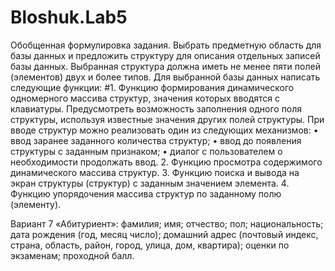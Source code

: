 # Bloshuk.Lab5

Обобщенная формулировка задания. Выбрать предметную область для базы данных и предложить структуру для описания отдельных записей базы данных. Выбранная структура должна иметь не менее пяти полей (элементов) двух и более типов. Для выбранной базы данных написать следующие функции:
#1.	Функцию формирования динамического одномерного массива структур, значения которых вводятся с клавиатуры. Предусмотреть возможность заполнения одного поля структуры, используя известные значения других полей структуры. При вводе структур можно реализовать один из следующих механизмов:
•	ввод заранее заданного количества структур;
•	ввод до появления структуры с заданным признаком;
•	диалог с пользователем о необходимости продолжать ввод.
2.	Функцию просмотра содержимого динамического массива структур.
3.	Функцию поиска и вывода на экран структуры (структур) с заданным значением элемента.
4.	Функцию упорядочения массива структур по заданному полю (элементу).

Вариант 7
«Абитуриент»:
фамилия; имя; отчество; пол; национальность; дата рождения (год, месяц число); домашний адрес (почтовый индекс, страна, область, район, город, улица, дом, квартира); оценки по экзаменам; проходной балл.
